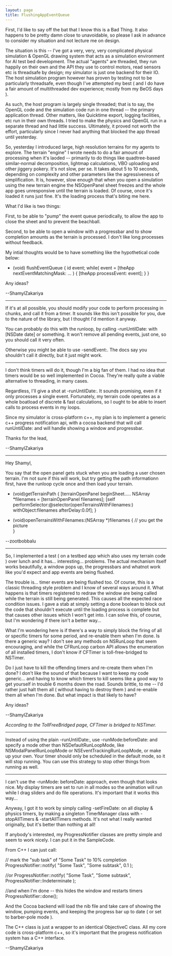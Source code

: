 ```yaml
---
layout: page
title: FlushingAppEventQueue
---
```


First, I'd like to say off the bat that I know this is a Bad Thing. It also happens to be pretty damn close to unavoidable, so please I ask in advance to consider my situation and not lecture me on design.

The situation is this -- I've got a very, very, very complicated physical simulation & OpenGL drawing system that acts as a simulation environment for  AI test bed development. The actual "agents" are threaded, they run happily on their own and the API they use to control motors, read sensors etc is threadsafe by design; my simulator is just one backend for their IO. The host simulation program however has proven by testing not to be particularly threadsafe, even though I've attempted my best ( and I do have a fair amount of multithreaded dev experience; mostly from my BeOS days ).

As such, the host program is largely single threaded; that is to say, the OpenGL code and the simulation code run in one thread -- the primary application thread. Other matters, like Quicktime export, logging facilities, etc run in their own threads. I tried to make the physics and OpenGL run in a separate thread and had little success. Ultimately, it proved not worth the effort, particularly since I never had anything that blocked the app thread until yesterday.

So, yesterday I introduced large, high resolution terrains for my agents to explore. The terrain "engine" I wrote needs to do a fair amount of processing when it's laoded -- primarily to do things like quadtree-based similar-normal decomposition, lightmap calculations, VBO uploading and other jiggery pokery. It's not slow, per se. It takes about 5 to 10 seconds, depending on complexity and other parameters like the agressiveness of simplification. It is, however, slow enough that when you open a simulation using the new terrain engine the NSOpenPanel sheet freezes and the whole app goes unresponsive until the terrain is loaded. Of course, once it's loaded it runs just fine. It's the loading process that's biting me here.

What I'd like is two things:

First, to be able to "pump" the event queue periodically, to allow the app to close the sheet and to prevent the beachball.

Second, to be able to open a window with a progressbar and to show completion amounts as the terrain is processed. I don't like long processes without feedback.

My intial thoughts would be to have something like the hypothetical code below:

    

- (void) flushEventQueue
{
   id event;
   while( event = [theApp nextEventMatchingMask: ... )
   {
      [theApp processEvent: event];
   }
}




Any ideas? 

--ShamylZakariya

----

If it's at all possible, you should modify your code to perform processing in chunks, and call it from a timer. It sounds like this isn't possible for you, due to the nature of the library, but I thought I'd mention it anyway.

You can probably do this with the runloop, by calling     -runUntilDate: with     [NSDate date] or something. It won't remove all pending events, just one, so you should call it very often.

Otherwise you might be able to use     -sendEvent:. The docs say you shouldn't call it directly, but it just might work.

----

I don't think timers will do it, though I'm a big fan of them. I had no idea that timers would be so well implemented in Cocoa. They're really quite a viable alternative to threading, in many cases.

Regardless, I'll give a shot at     -runUntilDate:. It sounds promising, even if it only processes a single event. Fortunately, my terrain code operates as a whole boatload of discrete & fast calculations, so I ought to be able to insert calls to process events in my loops.

Since my simulator is cross-platform c++, my plan is to implement a generic c++ progress notification api, with a cocoa backend that will call      runUntilDate:  and will handle showing a window and progressbar.

Thanks for the lead,

--ShamylZakariya

----

Hey Shamyl,

You say that the open panel gets stuck when you are loading a user chosen terrain. I'm not sure if this will work, but try getting the path informationn first, have the runloop cycle once and then load your terrain.

    

- (void)getTerrainPath {
    [terrainOpenPanel beginSheet.....
    NSArray *filenames = [terrainOpenPanel filenames];
    [self performSelector:@selector(openTerrainsWithFilenames:) withObject:filenames afterDelay:0.0f];
}

- (void)openTerrainsWithFilenames:(NSArray *)filenames {
    // you get the picture    
}



--zootbobbalu

----

So, I implemented a test ( on a testbed app which also uses my terrain code ) over lunch and it has... interesting... problems. The actual mechanism itself works beautifully, a window pops up, the progressbars and whatnot work like you'd expect and app events are being flushed.

The trouble is... timer events are being flushed too. Of course, this is a classic threading style problem and I know of several ways around it. What happens is that timers registered to redraw the window are being called while the terrain is still being generated. This causes all the expected race condition issues. I gave a stab at simply setting a      done  boolean to block out the code that shouldn't execute until the loading process is complete but that causes other issues which I won't get into. I can solve this, of course, but I'm wondering if there isn't a better way...

What I'm wondering here is if there's a way to simply block the firing of all or specific timers for some period, and re-enable them when I'm done. Is there a generic way? I don't see any methods on NSRunLoop that seem encouraging, and while the CFRunLoop carbon API allows the enumeration of all installed timers, I don't know if CFTimer is toll-free-bridged to NSTimer.

Do I just have to kill the offending timers and re-create them when I'm done? I don't like the sound of that because I want to keep my code generic... and having to know which timers to kill seems like a good way to get yourself in trouble 6 months down the road. Sounds brittle, to me -- I'd rather just halt them all ( without having to destroy them ) and re-enable them all when I'm done. But what impact is that likely to have?

Any ideas?

--ShamylZakariya

*According to the TollFreeBridged page, CFTimer is bridged to NSTimer.*

----

Instead of using the plain     -runUntilDate:, use     -runMode:beforeDate: and specify a mode other than NSDefaultRunLoopMode, like NSModalPanelRunLoopMode or NSEventTrackingRunLoopMode, or make up your own. Your timer should only be scheduled in the default mode, so it will stop running. You can use this strategy to stop other things from running as well.

----

I can't use the      -runMode: beforeDate:  approach, even though that looks nice. My display timers are set to run in all modes so the animation will run while I drag sliders and do file operations. It's important that it works this way...

Anyway, I got it to work by simply calling      -setFireDate:  on all display & physics timers, by making a singleton TimerManager class with      -stopAllTimers  &      -startAllTimers  methods. It's not what I really wanted originally, but it's better than nothing at all!

If anybody's interested, my ProgressNotifier classes are pretty simple and seem to work nicely. I can put it in the SampleCode.

From C++ I can just call:

    

// mark the "sub task" of "Some Task" to 10% completion
ProgressNotifier::notify( "Some Task", "Some subtask", 0.1 );

//or
ProgressNotifier::notify( "Some Task", "Some subtask", ProgressNotifier::Indeterminate );

//and when I'm done -- this hides the window and restarts timers
ProgressNotifier::done();



And the Cocoa backend will load the nib file and take care of showing the window, pumping events, and keeping the progress bar up to date ( or set to barber-pole mode ).

The C++ class is just a wrapper to an identical ObjectiveC class. All my core code is cross-platform c++, so it's important that the progress notification system has a C++ interface.

--ShamylZakariya

